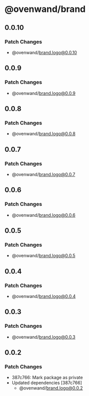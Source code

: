 # @ovenwand/brand

## 0.0.10

### Patch Changes

- @ovenwand/brand.logo@0.0.10

## 0.0.9

### Patch Changes

- @ovenwand/brand.logo@0.0.9

## 0.0.8

### Patch Changes

- @ovenwand/brand.logo@0.0.8

## 0.0.7

### Patch Changes

- @ovenwand/brand.logo@0.0.7

## 0.0.6

### Patch Changes

- @ovenwand/brand.logo@0.0.6

## 0.0.5

### Patch Changes

- @ovenwand/brand.logo@0.0.5

## 0.0.4

### Patch Changes

- @ovenwand/brand.logo@0.0.4

## 0.0.3

### Patch Changes

- @ovenwand/brand.logo@0.0.3

## 0.0.2

### Patch Changes

- 387c766: Mark package as private
- Updated dependencies [387c766]
  - @ovenwand/brand.logo@0.0.2
